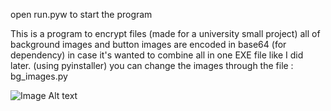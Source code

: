 open run.pyw to start the program

This is a program to encrypt files (made for a university small project)
all of background images and button images are encoded in base64 (for dependency) 
in case it's wanted to combine all in one EXE file like I did later. (using pyinstaller)
you can change the images through
the file : bg_images.py

![Image Alt text](GUI-Vigenere-cipher-file-encryption/326927727-2b92666a-d44a-4bb0-acba-07a3e4d32bf9.png)


 
